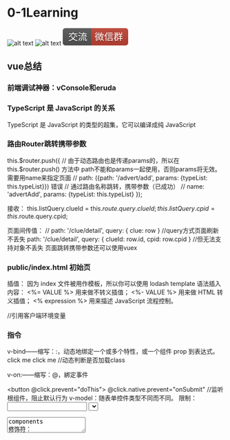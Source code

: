 # 0-1Learning

![alt text](../static/common/svg/luoxiaosheng.svg "公众号")
![alt text](../static/common/svg/luoxiaosheng_learning.svg "学习")
![alt text](../static/common/svg/luoxiaosheng_wechat.svg "微信")


## vue总结

### 前端调试神器：vConsole和eruda

### TypeScript 是 JavaScript 的关系
TypeScript 是 JavaScript 的类型的超集，它可以编译成纯 JavaScript

### 路由Router跳转携带参数
this.$router.push({
    // 由于动态路由也是传递params的，所以在 this.$router.push() 方法中 path不能和params一起使用，否则params将无效。需要用name来指定页面
    // path: ({path: '/advert/add', params: {typeList: this.typeList}}) 错误
    // 通过路由名称跳转，携带参数（已成功）
    // name: 'advertAdd', params: {typeList: this.typeList}
});

接收：
          this.listQuery.clueId = this.$route.query.clueId;
          this.listQuery.cpid = this.$route.query.cpid;
          
页面间传值：
    // path: '/clue/detail', query: { clue: row }	//query方式页面刷新不丢失
    path: '/clue/detail', query: { clueId: row.id, cpid: row.cpid } //但无法支持对象不丢失
页面跳转携带参数还可以使用vuex


### public/index.html 初始页
插值：
因为 index 文件被用作模板，所以你可以使用 lodash template 语法插入内容：
<%= VALUE %> 用来做不转义插值；
<%- VALUE %> 用来做 HTML 转义插值；
<% expression %> 用来描述 JavaScript 流程控制。
<link rel="icon" href="<%= BASE_URL %>favicon.ico">	//引用客户端环境变量


### 指令
v-bind——缩写：:，动态地绑定一个或多个特性，或一个组件 prop 到表达式。
<a v-bind:href="url" v-bind:class="klass">click me</a>
<a :class="{active:isActive}">click me</a> //动态判断是否加载class
<!-- prop 绑定。“prop”必须在 my-component 中声明。-->
<my-component :prop="someThing"></my-component>
v-on:——缩写：@，綁定事件
<!-- 阻止默认行为 -->
<button @click.prevent="doThis"></button>
@click.native.prevent="onSubmit"  //监听根组件，阻止默认行为
v-model：随表单控件类型不同而不同。
限制：
<input>
<select>
<textarea>
components
修饰符：
.lazy - 取代 input 监听 change 事件
.number - 输入字符串转为有效的数字
.trim - 输入首尾空格过滤
常用指令：v-text:v-html,v-show,v-if,v-else,v-for,v-slot,v-pre,v-cloak,v-once

### 特殊特性：
key：虚拟 DOM 算法
有相同父元素的子元素必须有独特的 key。重复的 key 会造成渲染错误。
最常见的用例是结合 v-for：
<ul>
  <li v-for="item in items" :key="item.id">...</li>
</ul>

### ref：给元素或子组件注册引用信息
引用信息将会注册在父组件的 $refs 对象上。
如果在普通的 DOM 元素上使用，引用指向的就是 DOM 元素；
<!-- `vm.$refs.p` will be the DOM node -->
<p ref="p">hello</p>
如果用在子组件上，引用就指向组件实例：
<!-- `vm.$refs.child` will be the child component instance -->
<child-component ref="child"></child-component>

### is：用于动态组件且基于 DOM 内模板的限制来工作。
<!-- 当 `currentView` 改变时，组件也跟着改变 -->
<component v-bind:is="currentView"></component>

### 内置组件：
component：渲染一个“元组件”为动态组件
<!-- 动态组件由 vm 实例的属性值 `componentId` 控制 -->
<component :is="componentId"></component>

### transition：元素作为单个元素/组件的过渡效果
Props：name (CSS 过渡类名,会自动拓展),mode离开/进入的过渡时间序列，例 "out-in" 和 "in-out"
事件：before-enter，before-leave，before-appear，enter，leave，appear。。
<!-- 简单元素 -->
<transition>
  <div v-if="ok">toggled content</div>
</transition>
<!-- 动态组件 -->
<transition name="fade" mode="out-in" appear>
  <component :is="view"></component>
</transition>
  <transition @after-enter="transitionComplete"> //事件钩子

### transition-group：元素作为多个元素/组件的过渡效果
Props：tag - string，默认为 span，哪个属性应该被渲染
move-class - 覆盖移动过渡期间应用的 CSS 类。
除了 mode，其他特性和 <transition> 相同。
事件：事件和 <transition> 相同。

### keep-alive：主要用于保留组件状态或避免重新渲染。

### slot：插槽

### vue对路径@不识别问题：
webstorm配置webpack引用路径
node_modules\@vue\cli-service\webpack.config.js


### 组建注册与引用：components
Vue.component('命名'，{template,data等，注：这里自动使用new Vue(),所有省略了new}
)

在 Vue 里，一个组件本质上是一个拥有预定义选项的一个 Vue 实例。在 Vue 中注册组件很简单：
// 定义名为 todo-item 的新组件
Vue.component('todo-item', {
  template: '<li>这是个待办项</li>'
})

### 生命周期钩子
craeted（创建），mounted（挂载），updated（更新），destoryed（销毁）
例：
  created: function () {
    // `this` 指向 vm 实例
    console.log('a is: ' + this.a)
  }
不要在选项属性或回调上使用箭头函数，
比如 created: () => console.log(this.a) 或 vm.$watch('a', newValue => this.myMethod())。
因为箭头函数是和父级上下文绑定在一起的，this 不会是如你所预期的 Vue 实例，
经常导致 Uncaught TypeError: Cannot read property of undefined 或 Uncaught TypeError: this.myMethod is not a function 之类的错误。


### VueX
两种方式可以操作存取：

存对象：
import { mapActions } from 'vuex'
  methods: {
    ...mapActions(['saveAdvert', 'saveAdvertType', 'clearAdvert']),
最后调用this.saveAdvertType(this.list)

取对象：
import { mapState } from 'vuex'	//这里的mapState 只用于获取值
  computed: {
    ...mapState({
      form: state => state.advert.advert
      // typeList: state => state.Advert.advertType
    })
  },

推荐使用方式：
存对象：
this.$store.dispatch('advert/saveAdvert', this.list)
this.$store.dispatch('app/toggleSideBar')	//无参
this.$store.dispatch('advert/saveAdvertType',this.typeList)	//有参


取对象：mapGetters//这里可以理解为store的计算属性，访问：store.getters.getItems
  computed: {
    ...mapGetters([
      'permission_routes',
      'sidebar'
    ]),



### import Layout from '@/layout'
这里是“@”相当于“../” 

### 获取环境信息：
process.env.VUE_APP_API_HOST,

### registry源
npm下载源切换
//npm修改为淘宝源
npm config set registry https://registry.npm.taobao.org
// 验证是否成功
npm config get registry

### data () {  与  data：  的区别：
data：如果多次引用统一组件，data中的值只有一份，一次改变就都改变，
data（）使用返回值方法，每次调用都是新的返回值

### 锚点
@change="goAnchor"

跳跃：
goAnchor(){
this.$el.querySelector('#table'+this.tabPosition).scrollIntoView();
},


### filters（变换状态等）
组件内声明过滤器：
    filters: {
        statusFilter(status) {
            const statusMap = {
                published: 'success',
                draft: 'gray',
                deleted: 'danger'
            };
            return statusMap[status];
        }
    },
引用：
<el-table-column prop="state" label="状态" align="center" >
                <template slot-scope="scope">
                    <span>{{scope.row.state | statusFilter}}</span>
                </template>
</el-table-column>
注：
{{ msg | filter('arg1','arg2') }}
// msg对应函数中的第一个参数data，arg1为第二个参数，类推


### formatter（变换状态等）
method中定义：
        typeFormat(row, column) {
            if (row.state === 0) {
                return '未知';
            } else if (row.state === 1) {
                return '男';
            } else {
                return '女';
            }
        },
引用：
<el-table-column prop="state" label="状态" align="center" :formatter="typeFormat">
</el-table-column>
注：el-table-column中不用写template


if-else判断显示：
<span v-if="scope.row.state === 0">未审核</span>
<span v-else-if="scope.row.state === 1">审核未通过</span>

也可以使用foreach循环匹配
```
      this.typeList.forEach((item, index) => {
        console.log(row.delFlag + '___' + item.id)
        if (row.delFlag === item.id) {
          console.log('equals___' + item.name)
          return item.name
        }
      })
```

### timestamp转date
```
    filters: {
        formatDate: function (value) {
            if (value === 0) {
                return '';
            }
            let date = new Date(value);
            let y = date.getFullYear();
            let MM = date.getMonth() + 1;
            MM = MM < 10 ? ('0' + MM) : MM;
            let d = date.getDate();
            d = d < 10 ? ('0' + d) : d;
            let h = date.getHours();
            h = h < 10 ? ('0' + h) : h;
            let m = date.getMinutes();
            m = m < 10 ? ('0' + m) : m;
            let s = date.getSeconds();
            s = s < 10 ? ('0' + s) : s;
            return y + '-' + MM + '-' + d + ' ' + h + ':' + m + ':' + s;
        }
    },

调用：
<templateslot-scope="scope">
    {{scope.row.createdAt|formatDate}}
</template>
```

组件形式发布：
```
过滤器组件定义：
export const formatDateFilter = value => {
  if (value === 0) {
    return '';
  }
  const date = new Date(value);
  const y = date.getFullYear();
  let MM = date.getMonth() + 1;
  MM = MM < 10 ? ('0' + MM) : MM;
  let d = date.getDate();
  d = d < 10 ? ('0' + d) : d;
  let h = date.getHours();
  h = h < 10 ? ('0' + h) : h;
  let m = date.getMinutes();
  m = m < 10 ? ('0' + m) : m;
  let s = date.getSeconds();
  s = s < 10 ? ('0' + s) : s;
  return y + '-' + MM + '-' + d + ' ' + h + ':' + m + ':' + s;
};

引用：
import { formatDateFilter } from '@/filter/index';

export default {
  components: {
    followRecordAdd
  },
  filters: {
    formatDate: formatDateFilter
  },
```


### 封装axios直接请求
```
          axios({
            url: this.uploadAction + 'sysRole/add',
            method: 'POST',
            data: formData,
            params: parm
          }).then((result) => {
            this.loading = false
            this.$message.success('添加成功')
            this.$router.push({
              path: '/sysRole/index'
            })
          }).catch((err) => {
            this.loading = false
            this.$message({
              message: '添加失败!',
              info: 'warning'
            })
          })
```



